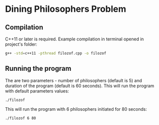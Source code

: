 # Dining Philosophers Problem
## Compilation
C++11 or later is required. Example compilation in terminal opened in project's folder: 
```bash
g++ -std=c++11 -pthread filozof.cpp -o filozof
```
## Running the program
The are two parameters - number of philosophers (default is 5) and duration of the program (default is 60 seconds). This will run the program with default parameters values:
```
./filozof
```
This will run the program with 6 philosophers initiated for 80 seconds:
```
./filozof 6 80
```


